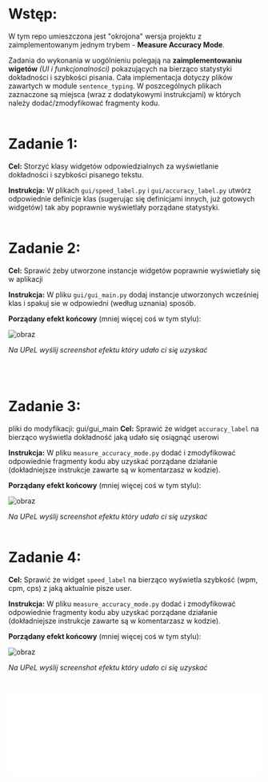 # Wstęp:
W tym repo umieszczona jest "okrojona" wersja projektu z zaimplementowanym jednym trybem - **Measure Accuracy Mode**.

Zadania do wykonania w uogólnieniu polegają na **zaimplementowaniu wigetów** _(UI i funkcjonalności)_ pokazujących na bierząco statystyki dokładności i szybkości pisania. Cała implementacja dotyczy plików zawartych w module `sentence_typing`. W poszcególnych plikach zaznaczone są miejsca (wraz z dodatykowymi instrukcjami) w których należy dodać/zmodyfikować fragmenty kodu.
<br><br>

# Zadanie 1:
**Cel:** Storzyć klasy widgetów odpowiedzialnych za wyświetlanie dokładności i szybkości pisanego tekstu.

**Instrukcja:** W plikach `gui/speed_label.py` i  `gui/accuracy_label.py` utwórz odpowiednie definicje klas (sugerując się definicjami innych, już gotowych widgetów) tak aby poprawnie wyświetlały porządane statystyki.
<br><br>
# Zadanie 2:
**Cel:** Sprawić żeby utworzone instancje widgetów poprawnie wyświetlały się w aplikacji

**Instrukcja:** W pliku `gui/gui_main.py` dodaj instancje utworzonych wcześniej klas i spakuj sie w odpowiedni (według uznania) sposób.

**Porządany efekt końcowy** (mniej więcej coś w tym stylu):

![obraz](https://github.com/maciej-klimek/jpwp-type-master-zadania/assets/87934529/988a5569-baff-45ff-af96-b9dbacfe9449)

_Na UPeL wyślij screenshot efektu który udało ci się uzyskać_

<br><br>

# Zadanie 3:
pliki do modyfikacji: gui/gui_main
**Cel:** Sprawić że widget `accuracy_label` na bierząco wyświetla dokładność jaką udało się osiągnąć userowi

**Instrukcja:** W pliku `measure_accuracy_mode.py` dodać i zmodyfikować odpowiednie fragmenty kodu aby uzyskać porządane działanie (dokładniejsze instrukcje zawarte są w komentarzasz w kodzie).

**Porządany efekt końcowy** (mniej więcej coś w tym stylu):

![obraz](https://github.com/maciej-klimek/jpwp-type-master-zadania/assets/87934529/cc506cbb-6bb0-4251-bb34-124fd0351450)

_Na UPeL wyślij screenshot efektu który udało ci się uzyskać_
<br><br>

# Zadanie 4:
**Cel:** Sprawić że widget `speed_label` na bierząco wyświetla szybkość (wpm, cpm, cps) z jaką aktualnie pisze user.

**Instrukcja:** W pliku `measure_accuracy_mode.py` dodać i zmodyfikować odpowiednie fragmenty kodu aby uzyskać porządane działanie (dokładniejsze instrukcje zawarte są w komentarzasz w kodzie).

**Porządany efekt końcowy** (mniej więcej coś w tym stylu):

![obraz](https://github.com/maciej-klimek/jpwp-type-master-zadania/assets/87934529/1418d520-4835-4802-b7ff-f6723a73ccb6)

_Na UPeL wyślij screenshot efektu który udało ci się uzyskać_



# ![TypeMaster](https://github.com/maciej-klimek/type-master-desktop-app/blob/main/images/type_master_logo.png)


